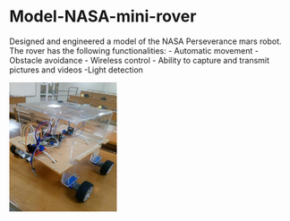 # Model-NASA-mini-rover
Designed and engineered a model of the NASA Perseverance mars robot.   The rover has the following functionalities: - Automatic movement - Obstacle avoidance - Wireless control - Ability to capture and transmit pictures and videos -Light detection

![Mnin rover](https://github.com/ShadrackAgyei/Model-NASA-mini-rover/blob/main/Assets/final.png)
